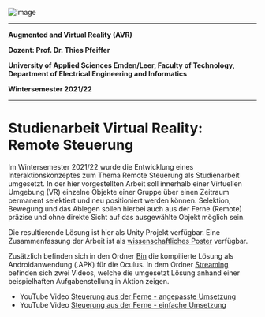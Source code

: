
![image](https://user-images.githubusercontent.com/32162305/150810942-99672aac-99af-47ea-849b-ba263fae0c3f.png)

---

**Augmented and Virtual Reality (AVR)**

**Dozent: Prof. Dr. Thies Pfeiffer**

**University of Applied Sciences Emden/Leer, Faculty of Technology, Department of Electrical Engineering and Informatics**

**Wintersemester 2021/22**

--- 
 
# Studienarbeit Virtual Reality: Remote Steuerung

 Im Wintersemester 2021/22 wurde die Entwicklung eines Interaktionskonzeptes zum Thema Remote Steuerung als Studienarbeit 
 umgesetzt. In der hier vorgestellten Arbeit soll innerhalb einer Virtuellen Umgebung (VR) einzelne Objekte einer Gruppe 
 über einen Zeitraum permanent selektiert und neu positioniert werden können. Selektion, Bewegung und das Ablegen sollen 
 hierbei auch aus der Ferne (Remote) präzise und ohne direkte Sicht auf das ausgewählte Objekt möglich sein.
 
 Die resultierende Lösung ist hier als Unity Projekt verfügbar. Eine Zusammenfassung der Arbeit ist als 
 [wissenschaftliches Poster](https://github.com/ChristianKitte/InteraktionskonzeptUnity/blob/main/Doc/Semesterarbeit.pdf)
 verfügbar. 
 
 Zusätzlich befinden sich in den Ordner [Bin](https://github.com/ChristianKitte/InteraktionskonzeptUnity/tree/main/Bin) 
 die kompilierte Lösung als Androidanwendung (.APK) für die Oculus. In dem 
 Ordner [Streaming](https://github.com/ChristianKitte/InteraktionskonzeptUnity/tree/main/Streaming) 
 befinden sich zwei Videos, welche die umgesetzt Lösung anhand einer beispielhaften Aufgabenstellung in 
 Aktion zeigen.

- YouTube Video [Steuerung aus der Ferne - angepasste Umsetzung](https://youtu.be/Wzkt-cg_A-U)
- YouTube Video [Steuerung aus der Ferne - einfache Umsetzung](https://youtu.be/TofhwbJO1fI)



